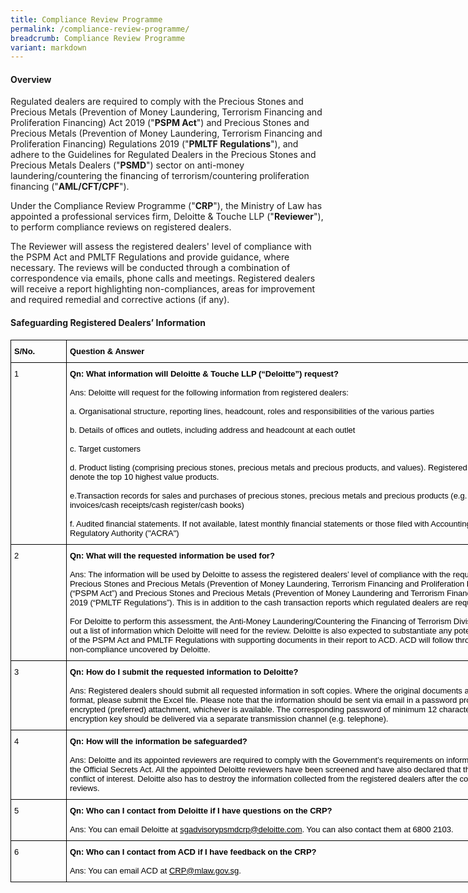 ```yaml
---
title: Compliance Review Programme
permalink: /compliance-review-programme/
breadcrumb: Compliance Review Programme
variant: markdown
---
```

#### Overview

Regulated dealers are required to comply with the Precious Stones and Precious Metals (Prevention of Money Laundering, Terrorism Financing and Proliferation Financing) Act 2019 ("**PSPM Act**") and Precious Stones and Precious Metals (Prevention of Money Laundering, Terrorism Financing and Proliferation Financing) Regulations 2019 ("**PMLTF Regulations**"), and adhere to the Guidelines for Regulated Dealers in the Precious Stones and Precious Metals Dealers ("**PSMD**") sector on anti-money laundering/countering the financing of terrorism/countering proliferation financing ("**AML/CFT/CPF**").

Under the Compliance Review Programme ("**CRP**"), the Ministry of Law has appointed a professional services firm, Deloitte &amp; Touche LLP ("**Reviewer**"), to perform compliance reviews on registered dealers.

The Reviewer will assess the registered dealers' level of compliance with the PSPM Act and PMLTF Regulations and provide guidance, where necessary. The reviews will be conducted through a combination of correspondence via emails, phone calls and meetings. Registered dealers will receive a report highlighting non-compliances, areas for improvement and required remedial and corrective actions (if any).

#### Safeguarding Registered Dealers’ Information

<table style="border-collapse:collapse;border-spacing:0;table-layout: fixed; width: 862px" class="tg"><colgroup><col style="width: 89px"><col style="width: 773px"></colgroup><thead><tr><th style="border-color:#000000;border-style:solid;border-width:1px;color:#000000;font-family:Arial, sans-serif;font-size:13px;font-weight:bold;overflow:hidden;padding:10px 5px;text-align:left;vertical-align:top;word-break:normal">   
S/No.   </th><th style="border-color:#000000;border-style:solid;border-width:1px;color:#000000;font-family:Arial, sans-serif;font-size:13px;font-weight:bold;overflow:hidden;padding:10px 5px;text-align:left;vertical-align:top;word-break:normal">   
Question &amp; Answer</th></tr></thead><tbody><tr><td style="border-color:#000000;border-style:solid;border-width:1px;color:#000000;font-family:Arial, sans-serif;font-size:13px;overflow:hidden;padding:10px 5px;text-align:left;vertical-align:top;word-break:normal">1</td><td style="border-color:#000000;border-style:solid;border-width:1px;color:#000000;font-family:Arial, sans-serif;font-size:13px;overflow:hidden;padding:10px 5px;text-align:left;vertical-align:top;word-break:normal"><span style="font-weight:bold">
Qn: What information will Deloitte &amp; Touche LLP (“Deloitte”) request?</span><br><br>Ans: Deloitte will request for the following information from registered dealers:
<br><br>a. Organisational structure, reporting lines, headcount, roles and responsibilities of the various parties
<br><br>b. Details of offices and outlets, including address and headcount at each outlet
<br><br>c. Target customers
<br><br>d. Product listing (comprising precious stones, precious metals and precious products, and values). Registered dealers will need to denote the top 10 highest value products.
<br><br>e.Transaction records for sales and purchases of precious stones, precious metals and precious products (e.g. sales and purchases invoices/cash receipts/cash register/cash books)
<br><br>f. Audited financial statements. If not available, latest monthly financial statements or those filed with Accounting and Corporate Regulatory Authority ("ACRA")</td>
</tr><tr><td style="border-color:#000000;border-style:solid;border-width:1px;color:#000000;font-family:Arial, sans-serif;font-size:13px;overflow:hidden;padding:10px 5px;text-align:left;vertical-align:top;word-break:normal">2</td><td style="border-color:#000000;border-style:solid;border-width:1px;color:#000000;font-family:Arial, sans-serif;font-size:13px;overflow:hidden;padding:10px 5px;text-align:left;vertical-align:top;word-break:normal"><span style="font-weight:bold">Qn: What will the requested information be used for?</span><br><br>Ans: The information will be used by Deloitte to assess the registered dealers’ level of compliance with the requirements of the Precious Stones and Precious Metals (Prevention of Money Laundering, Terrorism Financing and Proliferation Financing) Act 2019 (“PSPM Act”) and Precious Stones and Precious Metals (Prevention of Money Laundering and Terrorism Financing) Regulations 2019 (“PMLTF Regulations”). This is in addition to the cash transaction reports which regulated dealers are required to submit. <br><br>For Deloitte to perform this assessment, the Anti-Money Laundering/Countering the Financing of Terrorism Division (“ACD”) has set out a list of information which Deloitte will need for the review. Deloitte is also expected to substantiate any potential contraventions of the PSPM Act and PMLTF Regulations with supporting documents in their report to ACD. ACD will follow through on instances of non-compliance uncovered by Deloitte.</td></tr><tr><td style="border-color:#000000;border-style:solid;border-width:1px;color:#000000;font-family:Arial, sans-serif;font-size:13px;overflow:hidden;padding:10px 5px;text-align:left;vertical-align:top;word-break:normal">3</td><td style="border-color:#000000;border-style:solid;border-width:1px;color:#000000;font-family:Arial, sans-serif;font-size:13px;overflow:hidden;padding:10px 5px;text-align:left;vertical-align:top;word-break:normal"><span style="font-weight:bold">Qn: How do I submit the requested information to Deloitte?</span><br><br>Ans: Registered dealers should submit all requested information in soft copies. Where the original documents are in Microsoft Excel format, please submit the Excel file. Please note that the information should be sent via email in a password protected or AES 256-encrypted (preferred) attachment, whichever is available. The corresponding password of minimum 12 characters in length or encryption key should be delivered via a separate transmission channel (e.g. telephone).</td></tr><tr><td style="border-color:#000000;border-style:solid;border-width:1px;color:#000000;font-family:Arial, sans-serif;font-size:13px;overflow:hidden;padding:10px 5px;text-align:left;vertical-align:top;word-break:normal">4</td><td style="border-color:#000000;border-style:solid;border-width:1px;color:#000000;font-family:Arial, sans-serif;font-size:13px;overflow:hidden;padding:10px 5px;text-align:left;vertical-align:top;word-break:normal"><span style="font-weight:bold">Qn: How will the information be safeguarded?</span><br><br>Ans: Deloitte and its appointed reviewers are required to comply with the Government’s requirements on information security and the Official Secrets Act. All the appointed Deloitte reviewers have been screened and have also declared that they do not have any conflict of interest. Deloitte also has to destroy the information collected from the registered dealers after the completion of the CRP reviews.</td></tr><tr><td style="border-color:#000000;border-style:solid;border-width:1px;color:#000000;font-family:Arial, sans-serif;font-size:13px;overflow:hidden;padding:10px 5px;text-align:left;vertical-align:top;word-break:normal">5</td><td style="border-color:#000000;border-style:solid;border-width:1px;color:#000000;font-family:Arial, sans-serif;font-size:13px;overflow:hidden;padding:10px 5px;text-align:left;vertical-align:top;word-break:normal"><span style="font-weight:bold">Qn: Who can I contact from Deloitte if I have questions on the CRP?</span><br><br>Ans: You can email Deloitte at <span style="text-decoration:underline">sgadvisorypsmdcrp@deloitte.com</span>. You can also contact them at 6800 2103.</td></tr><tr><td style="border-color:#000000;border-style:solid;border-width:1px;color:#000000;font-family:Arial, sans-serif;font-size:13px;overflow:hidden;padding:10px 5px;text-align:left;vertical-align:top;word-break:normal">6</td><td style="border-color:#000000;border-style:solid;border-width:1px;color:#000000;font-family:Arial, sans-serif;font-size:13px;overflow:hidden;padding:10px 5px;text-align:left;vertical-align:top;word-break:normal"><span style="font-weight:bold">Qn: Who can I contact from ACD if I have feedback on the CRP?</span><br><br>Ans: You can email ACD at <span style="text-decoration:underline">CRP@mlaw.gov.sg</span>.</td></tr></tbody></table>